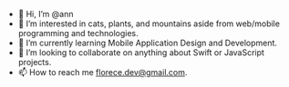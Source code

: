 - 👋 Hi, I’m @ann
- 👀 I’m interested in cats, plants, and mountains aside from web/mobile programming and technologies.
- 🌱 I’m currently learning Mobile Application Design and Development.
- 💞️ I’m looking to collaborate on anything about Swift or JavaScript projects.
- 📫 How to reach me florece.dev@gmail.com.

<!---
florecedev/florecedev is a ✨ special ✨ repository because its `README.md` (this file) appears on your GitHub profile.
You can click the Preview link to take a look at your changes.
--->
